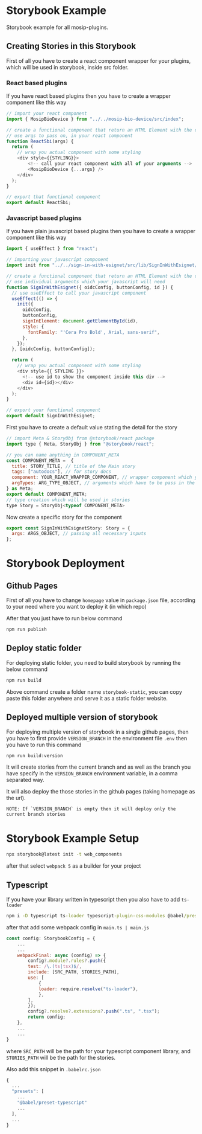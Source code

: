 # Storybook Example

Storybook example for all mosip-plugins.

## Creating Stories in this Storybook

First of all you have to create a react component wrapper for your plugins, which will be used in storybook, inside src folder.

### React based plugins

If you have react based plugins then you have to create a wrapper component like this way

```js
// import your react component
import { MosipBioDevice } from "../../mosip-bio-device/src/index";

// create a functional component that return an HTML Element with the component inside it
// use args to pass on, in your react component
function ReactSbi(args) {
  return (
    // wrap you actual component with some styling
    <div style={{STYLING}}>
        <!-- call your react component with all of your arguments -->
        <MosipBioDevice {...args} />
    </div>
  );
}

// export that functional component
export default ReactSbi;
```

### Javascript based plugins

If you have plain javascript based plugins then you have to create a wrapper component like this way

```js
import { useEffect } from "react";

// importing your javascript component
import init from "../../sign-in-with-esignet/src/lib/SignInWithEsignet/SignInWithEsignet";

// create a functional component that return an HTML Element with the component inside it
// use individual arguments which your javascript will need
function SignInWithEsignet({ oidcConfig, buttonConfig, id }) {
  // use useEffect to call your javascript component
  useEffect(() => {
    init({
      oidcConfig,
      buttonConfig,
      signInElement: document.getElementById(id),
      style: {
        fontFamily: "'Cera Pro Bold', Arial, sans-serif",
      },
    });
  }, [oidcConfig, buttonConfig]);

  return (
    // wrap you actual component with some styling
    <div style={{ STYLING }}>
      <!-- use id to show the component inside this div -->
      <div id={id}></div>
    </div>
  );
}

// export your functional component
export default SignInWithEsignet;
```

First you have to create a default value stating the detail for the story

```js
// import Meta & StoryObj from @storybook/react package
import type { Meta, StoryObj } from "@storybook/react";

// you can name anything in COMPONENT_META
const COMPONENT_META =  {
  title: STORY_TITLE, // title of the Main story
  tags: ["autodocs"], // for story docs
  component: YOUR_REACT_WRAPPER_COMPONENT, // wrapper component which you have created in src folder
  argTypes: ARG_TYPE_OBJECT, // arguments which have to be pass in the component
} as Meta;
export default COMPONENT_META;
// type creation which will be used in stories
type Story = StoryObj<typeof COMPONENT_META>
```

Now create a specific story for the component

```js
export const SignInWithEsignetStory: Story = {
  args: ARGS_OBJECT, // passing all necessary inputs
};
```


# Storybook Deployment

## Github Pages

First of all you have to change `homepage` value in `package.json` file, according to your need where you want to deploy it (in which repo)

After that you just have to run below command

```cmd
npm run publish
```

## Deploy static folder

For deploying static folder, you need to build storybook by running the below command

```cmd
npm run build
```

Above command create a folder name `storybook-static`, you can copy paste this folder anywhere and serve it as a static folder website.

## Deployed multiple version of storybook

For deploying multiple version of storybook in a single github pages, then you have to first provide `VERSION_BRANCH` in the environment file `.env` then you have to run this command

```cmd
npm run build:version
```

It will create stories from the current branch and as well as the branch you have specify in the `VERSION_BRANCH` environment variable, in a comma separated way.

It will also deploy the those stories in the github pages (taking homepage as the url).

``
NOTE: If `VERSION_BRANCH` is empty then it will deploy only the current branch stories
``



# Storybook Example Setup

```cmd
npx storybook@latest init -t web_components
```

after that select `webpack 5` as a builder for your project

## Typescript

If you have your library written in typescript then you also have to add `ts-loader`

```cmd
npm i -D typescript ts-loader typescript-plugin-css-modules @babel/preset-typescript @types/jest @types/node
```

after that add some webpack config in `main.ts | main.js`

```js
const config: StorybookConfig = {
    ...
    ...
    webpackFinal: async (config) => {
        config?.module?.rules?.push({
        test: /\.(ts|tsx)$/,
        include: [SRC_PATH, STORIES_PATH],
        use: [
            {
            loader: require.resolve("ts-loader"),
            },
        ],
        });
        config?.resolve?.extensions?.push(".ts", ".tsx");
        return config;
    },
    ...
    ...
}
```

where `SRC_PATH` will be the path for your typescript component library, and `STORIES_PATH` will be the path for the stories.

Also add this snippet in `.babelrc.json`

```js
{
  ...
  "presets": [
    ...
    "@babel/preset-typescript"
    ...
  ],
  ...
}
```

